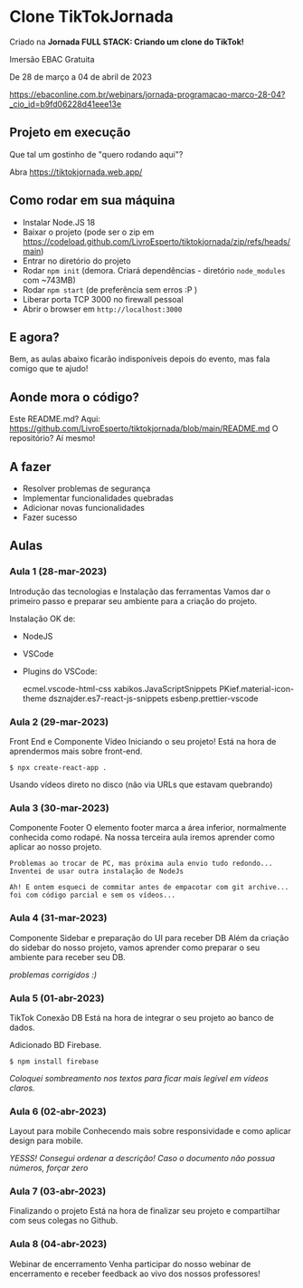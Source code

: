 
# Clone TikTokJornada

Criado na **Jornada FULL STACK: Criando um clone do TikTok!**

Imersão EBAC Gratuita

De 28 de março a 04 de abril de 2023

https://ebaconline.com.br/webinars/jornada-programacao-marco-28-04?_cio_id=b9fd06228d41eee13e


## Projeto em execução

Que tal um gostinho de "quero rodando aqui"?

Abra https://tiktokjornada.web.app/


## Como rodar em sua máquina

- Instalar Node.JS 18
- Baixar o projeto (pode ser o zip em https://codeload.github.com/LivroEsperto/tiktokjornada/zip/refs/heads/main)
- Entrar no diretório do projeto
- Rodar `npm init` (demora. Criará dependências - diretório `node_modules` com ~743MB)
- Rodar `npm start` (de preferência sem erros :P )
- Liberar porta TCP 3000 no firewall pessoal 
- Abrir o browser em `http://localhost:3000`


## E agora?

Bem, as aulas abaixo ficarão indisponíveis depois do evento,
mas fala comigo que te ajudo!


## Aonde mora o código?

Este README.md? Aqui: https://github.com/LivroEsperto/tiktokjornada/blob/main/README.md
O repositório? Aí mesmo!


## A fazer

- Resolver problemas de segurança
- Implementar funcionalidades quebradas
- Adicionar novas funcionalidades
- Fazer sucesso


## Aulas

### Aula 1 (28-mar-2023)

Introdução das tecnologias e Instalação das ferramentas
Vamos dar o primeiro passo e preparar seu ambiente para a criação do projeto.


Instalação OK de:

- NodeJS

- VSCode

- Plugins do VSCode:

	ecmel.vscode-html-css
	xabikos.JavaScriptSnippets
	PKief.material-icon-theme
	dsznajder.es7-react-js-snippets
	esbenp.prettier-vscode


### Aula 2 (29-mar-2023)

Front End e Componente Vídeo
Iniciando o seu projeto! Está na hora de aprendermos mais sobre front-end.

`$ npx create-react-app .`

Usando vídeos direto no disco (não via URLs que estavam quebrando)


### Aula 3 (30-mar-2023)

Componente Footer
O elemento footer marca a área inferior, normalmente conhecida como rodapé. Na nossa terceira aula iremos aprender como aplicar ao nosso projeto.

```
Problemas ao trocar de PC, mas próxima aula envio tudo redondo...
Inventei de usar outra instalação de NodeJs

Ah! E ontem esqueci de commitar antes de empacotar com git archive...
foi com código parcial e sem os vídeos...
```


### Aula 4 (31-mar-2023)

Componente Sidebar e preparação do UI para receber DB
Além da criação do sidebar do nosso projeto, vamos aprender como preparar o seu ambiente para receber seu DB.

*problemas corrigidos :)*


### Aula 5 (01-abr-2023)

TikTok Conexão DB
Está na hora de integrar o seu projeto ao banco de dados.

Adicionado BD Firebase.


`$ npm install firebase`

*Coloquei sombreamento nos textos para ficar mais legível em vídeos claros.*


### Aula 6 (02-abr-2023)

Layout para mobile
Conhecendo mais sobre responsividade e como aplicar design para mobile.

*YESSS! Consegui ordenar a descrição!*
*Caso o documento não possua números, forçar zero*

### Aula 7 (03-abr-2023)

Finalizando o projeto
Está na hora de finalizar seu projeto e compartilhar com seus colegas no Github.


### Aula 8 (04-abr-2023)

Webinar de encerramento
Venha participar do nosso webinar de encerramento e receber feedback ao vivo dos nossos professores!
